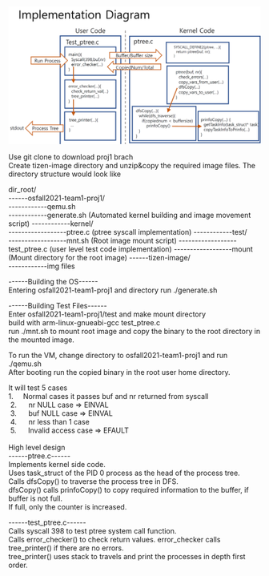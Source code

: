 ![proj1_diagram](./proj1_diagram.PNG)

Use git clone to download proj1 brach  
Create tizen-image directory and unzip&copy the required image files. 
The directory structure would look like  
  
dir_root/  
------osfall2021-team1-proj1/  
------------qemu.sh  
------------generate.sh  (Automated kernel building and image movement script)
------------kernel/  
------------------ptree.c  (ptree syscall implementation)
------------test/  
------------------mnt.sh   (Root image mount script)
------------------test_ptree.c  (user level test code implementation)
------------------mount  (Mount directory for the root image)
------tizen-image/  
------------img files   

------Building the OS------  
Entering osfall2021-team1-proj1 and directory run ./generate.sh  

------Building Test Files------  
Enter osfall2021-team1-proj1/test and make mount directory  
build with arm-linux-gnueabi-gcc test_ptree.c  
run ./mnt.sh to mount root image and copy the binary to the root directory in the mounted image.  

To run the VM, change directory to osfall2021-team1-proj1 and run ./qemu.sh  
After booting run the copied binary in the root user home directory.  

It will test 5 cases  
 1.     Normal cases it passes buf and nr returned from syscall  
 2.      nr NULL case => EINVAL  
 3.      buf NULL case => EINVAL  
 4.      nr less than 1 case  
 5.      Invalid access case => EFAULT  
   
 High level design  
 ------ptree.c------  
 Implements kernel side code.  
 Uses task_struct of the PID 0 process as the head of the process tree.  
 Calls dfsCopy() to traverse the process tree in DFS.  
 dfsCopy() calls prinfoCopy() to copy required information to the buffer, if buffer is not full.  
 If full, only the counter is increased.  
   
 ------test_ptree.c------  
Calls syscall 398 to test ptree system call function.  
Calls error_checker() to check return values. error_checker calls tree_printer() if there are no errors.  
tree_printer() uses stack to travels and print the processes in depth first order.  



